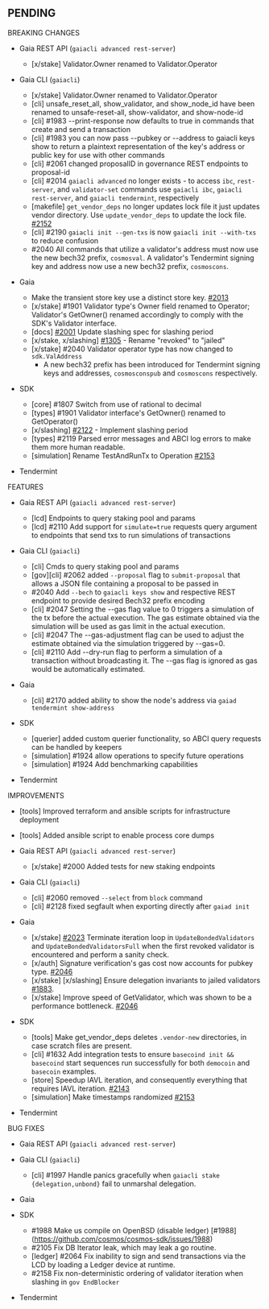 ## PENDING

BREAKING CHANGES

* Gaia REST API (`gaiacli advanced rest-server`)
    * [x/stake] Validator.Owner renamed to Validator.Operator

* Gaia CLI  (`gaiacli`)
    * [x/stake] Validator.Owner renamed to Validator.Operator
    * [cli] unsafe_reset_all, show_validator, and show_node_id have been renamed to unsafe-reset-all, show-validator, and show-node-id
    * [cli] \#1983 --print-response now defaults to true in commands that create and send a transaction
    * [cli] \#1983 you can now pass --pubkey or --address to gaiacli keys show to return a plaintext representation of the key's address or public key for use with other commands
    * [cli] \#2061 changed proposalID in governance REST endpoints to proposal-id
    * [cli] \#2014 `gaiacli advanced` no longer exists - to access `ibc`, `rest-server`, and `validator-set` commands use `gaiacli ibc`, `gaiacli rest-server`, and `gaiacli tendermint`, respectively
    * [makefile] `get_vendor_deps` no longer updates lock file it just updates vendor directory. Use `update_vendor_deps` to update the lock file. [#2152](https://github.com/cosmos/cosmos-sdk/pull/2152)
    * [cli] \#2190 `gaiacli init --gen-txs` is now `gaiacli init --with-txs` to reduce confusion
    * \#2040 All commands that utilize a validator's address must now use the new
    bech32 prefix, `cosmosval`. A validator's Tendermint signing key and address
    now use a new bech32 prefix, `cosmoscons`.

* Gaia
    * Make the transient store key use a distinct store key. [#2013](https://github.com/cosmos/cosmos-sdk/pull/2013)
    * [x/stake] \#1901 Validator type's Owner field renamed to Operator; Validator's GetOwner() renamed accordingly to comply with the SDK's Validator interface.
    * [docs] [#2001](https://github.com/cosmos/cosmos-sdk/pull/2001) Update slashing spec for slashing period
    * [x/stake, x/slashing] [#1305](https://github.com/cosmos/cosmos-sdk/issues/1305) - Rename "revoked" to "jailed"
    * [x/stake] \#2040 Validator operator type has now changed to `sdk.ValAddress`
      * A new bech32 prefix has been introduced for Tendermint signing keys and
        addresses, `cosmosconspub` and `cosmoscons` respectively.
    
* SDK
    * [core] \#1807 Switch from use of rational to decimal
    * [types] \#1901 Validator interface's GetOwner() renamed to GetOperator()
    * [x/slashing] [#2122](https://github.com/cosmos/cosmos-sdk/pull/2122) - Implement slashing period
    * [types] \#2119 Parsed error messages and ABCI log errors to make them more human readable.
    * [simulation] Rename TestAndRunTx to Operation [#2153](https://github.com/cosmos/cosmos-sdk/pull/2153)

* Tendermint


FEATURES

* Gaia REST API (`gaiacli advanced rest-server`)
  * [lcd] Endpoints to query staking pool and params
  * [lcd] \#2110 Add support for `simulate=true` requests query argument to endpoints that send txs to run simulations of transactions

* Gaia CLI  (`gaiacli`)
  * [cli] Cmds to query staking pool and params
  * [gov][cli] #2062 added `--proposal` flag to `submit-proposal` that allows a JSON file containing a proposal to be passed in
  * \#2040 Add `--bech` to `gaiacli keys show` and respective REST endpoint to
  provide desired Bech32 prefix encoding
  * [cli] \#2047 Setting the --gas flag value to 0 triggers a simulation of the tx before the actual execution. The gas estimate obtained via the simulation will be used as gas limit in the actual execution.
  * [cli] \#2047 The --gas-adjustment flag can be used to adjust the estimate obtained via the simulation triggered by --gas=0.
  * [cli] \#2110 Add --dry-run flag to perform a simulation of a transaction without broadcasting it. The --gas flag is ignored as gas would be automatically estimated.

* Gaia
  * [cli] #2170 added ability to show the node's address via `gaiad tendermint show-address`

* SDK
  * [querier] added custom querier functionality, so ABCI query requests can be handled by keepers
  * [simulation] \#1924 allow operations to specify future operations
  * [simulation] \#1924 Add benchmarking capabilities

* Tendermint


IMPROVEMENTS
* [tools] Improved terraform and ansible scripts for infrastructure deployment
* [tools] Added ansible script to enable process core dumps

* Gaia REST API (`gaiacli advanced rest-server`)
    * [x/stake] \#2000 Added tests for new staking endpoints

* Gaia CLI  (`gaiacli`)
    * [cli] #2060 removed `--select` from `block` command
    * [cli] #2128 fixed segfault when exporting directly after `gaiad init`

* Gaia
    * [x/stake] [#2023](https://github.com/cosmos/cosmos-sdk/pull/2023) Terminate iteration loop in `UpdateBondedValidators` and `UpdateBondedValidatorsFull` when the first revoked validator is encountered and perform a sanity check.
    * [x/auth] Signature verification's gas cost now accounts for pubkey type. [#2046](https://github.com/tendermint/tendermint/pull/2046)
    * [x/stake] [x/slashing] Ensure delegation invariants to jailed validators [#1883](https://github.com/cosmos/cosmos-sdk/issues/1883).
    * [x/stake] Improve speed of GetValidator, which was shown to be a performance bottleneck. [#2046](https://github.com/tendermint/tendermint/pull/2200)
* SDK
    * [tools] Make get_vendor_deps deletes `.vendor-new` directories, in case scratch files are present.
    * [cli] \#1632 Add integration tests to ensure `basecoind init && basecoind` start sequences run successfully for both `democoin` and `basecoin` examples.
    * [store] Speedup IAVL iteration, and consequently everything that requires IAVL iteration. [#2143](https://github.com/cosmos/cosmos-sdk/issues/2143)
    * [simulation] Make timestamps randomized [#2153](https://github.com/cosmos/cosmos-sdk/pull/2153)

* Tendermint

BUG FIXES

* Gaia REST API (`gaiacli advanced rest-server`)

* Gaia CLI  (`gaiacli`)
    * [cli] \#1997 Handle panics gracefully when `gaiacli stake {delegation,unbond}` fail to unmarshal delegation.

* Gaia

* SDK
    * \#1988 Make us compile on OpenBSD (disable ledger) [#1988] (https://github.com/cosmos/cosmos-sdk/issues/1988)
    * \#2105 Fix DB Iterator leak, which may leak a go routine.
    * [ledger] \#2064 Fix inability to sign and send transactions via the LCD by
    loading a Ledger device at runtime.
    * \#2158 Fix non-deterministic ordering of validator iteration when slashing in `gov EndBlocker`

* Tendermint
